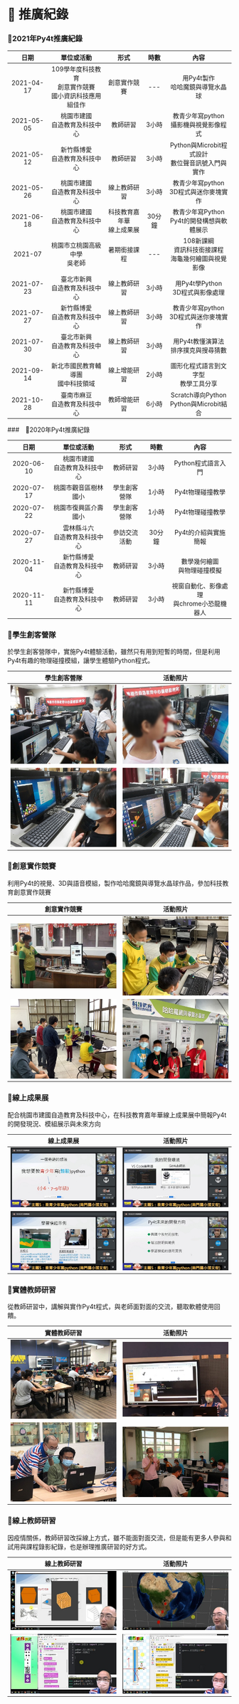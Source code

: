 # 💙 推廣紀錄

### 🧑2021年Py4t推廣紀錄

| 日期     | 單位或活動      |  形式  |  時數   | 內容            |
| :----:   | :-----:  | :----: | :----: |:----------:      |
| 2021-04-17  | 109學年度科技教育<br/>創意實作競賽<br/>國小資訊科技應用組佳作  | 創意實作競賽  | ---  | 用Py4t製作<br/>哈哈魔鏡與導覽水晶球  |
| 2021-05-05  | 桃園市建國<br/>自造教育及科技中心 | 教師研習  | 3小時  | 教青少年寫python<br/>攝影機與視覺影像程式   |
| 2021-05-12  | 新竹縣博愛<br/>自造教育及科技中心  | 教師研習  | 3小時  | Python與Microbit程式設計<br/>數位聲音訊號入門與實作   |
| 2021-05-26  | 桃園市建國<br/>自造教育及科技中心 | 線上教師研習  | 3小時  | 教青少年寫python<br/>3D程式與迷你麥塊實作   |
| 2021-06-18  | 桃園市建國<br/>自造教育及科技中心  | 科技教育嘉年華<br/>線上成果展  | 30分鐘  | 教青少年寫Python<br/>Py4t的開發構想與軟體展示  |
| 2021-07  | 桃園市立桃園高級中學<br/>吳老師  | 暑期銜接課程  | --- | 108新課綱<br/>資訊科技銜接課程<br/>海龜幾何繪圖與視覺影像   |
| 2021-07-23  | 臺北市新興<br/>自造教育及科技中心  | 線上教師研習  | 3小時  | 用Py4t學Python<br/>3D程式與影像處理   |
| 2021-07-27  | 新竹縣博愛<br/>自造教育及科技中心  | 線上教師研習  | 3小時  | 教青少年寫python<br/>3D程式與迷你麥塊實作   |
| 2021-07-30  | 臺北市新興<br/>自造教育及科技中心  | 線上教師研習  | 3小時  | 用Py4t教懂演算法<br/>排序撲克與搜尋猜數   |
| 2021-09-14  | 新北市國民教育輔導團<br/>國中科技領域  | 線上增能研習  | 2小時  | 圖形化程式語言到文字型<br/>教學工具分享   |
| 2021-10-28  | 臺南市麻豆<br/>自造教育及科技中心  | 教師增能研習  | 6小時  | Scratch導向Python<br/>Python與Microbit結合   |

###　👩2020年Py4t推廣紀錄

| 日期     | 單位或活動      |  形式  |  時數   | 內容            |
| :----:   | :-----:  | :----: | :----: |:----------:      |
| 2020-06-10  | 桃園市建國<br/>自造教育及科技中心 | 教師研習  | 3小時  | Python程式語言入門   |
| 2020-07-17  | 桃園市觀音區樹林國小  | 學生創客營隊 |  1小時   | Py4t物理碰撞教學  |
| 2020-07-22  | 桃園市復興區介壽國小  | 學生創客營隊 |  1小時   | Py4t物理碰撞教學   |
| 2020-07-27  | 雲林縣斗六<br/>自造教育及科技中心  | 參訪交流活動  | 30分鐘  | Py4t的介紹與實施簡報  |
| 2020-11-04  | 新竹縣博愛<br/>自造教育及科技中心  | 教師研習  | 3小時  | 數學幾何繪圖<br/>與物理碰撞模擬   |
| 2020-11-11  | 新竹縣博愛<br/>自造教育及科技中心  | 教師研習  | 3小時  | 視窗自動化、影像處理<br/>與chrome小恐龍機器人   |




### 👩學生創客營隊

於學生創客營隊中，實施Py4t體驗活動，雖然只有用到短暫的時間，但是利用Py4t有趣的物理碰撞模組，讓學生體驗Python程式。

| 學生創客營隊     |   活動照片    |  
| :----:   | :-----:  |
| ![營隊1](photo/camp01.jpg)   | ![營隊2](photo/camp02.jpg)  |
| ![營隊3](photo/camp03.jpg)   | ![營隊4](photo/camp04.jpg)  |




### 👩創意實作競賽

利用Py4t的視覺、3D與語音模組，製作哈哈魔鏡與導覽水晶球作品，參加科技教育創意實作競賽

| 創意實作競賽     |   活動照片    |  
| :----:   | :-----:  |
| ![競賽1](photo/contest01.jpg)   | ![競賽2](photo/contest03.jpg)  |
| ![競賽3](photo/contest02.jpg)   | ![競賽4](photo/contest04.jpg)  |


### 🧑線上成果展

配合桃園市建國自造教育及科技中心，在科技教育嘉年華線上成果展中簡報Py4t的開發現況、模組展示與未來方向


| 線上成果展     |   活動照片    |  
| :----:   | :-----:  |
| ![成果展1](photo/online_demo01.jpg)   | ![成果展2](photo/online_demo02.jpg)  |
| ![成果展3](photo/online_demo03.jpg)   | ![成果展4](photo/online_demo04.jpg)  |



### 🧑實體教師研習 

從教師研習中，講解與實作Py4t程式，與老師面對面的交流，聽取軟體使用回饋。


| 實體教師研習     |   活動照片    |  
| :----:   | :-----:  |
| ![實體研習1](photo/workshop01.jpg)   | ![實體研習2](photo/workshop02.jpg)  |
| ![實體研習3](photo/workshop03.jpg)   | ![實體研習4](photo/workshop04.jpg)  |


### 👩線上教師研習

因疫情關係，教師研習改採線上方式，雖不能面對面交流，但是能有更多人參與和試用與課程錄影紀錄，也是辦理推廣研習的好方式。

| 線上教師研習     |   活動照片    |  
| :----:   | :-----:  |
| ![線上研習1](photo/online_workshop01.jpg)   | ![線上研習2](photo/online_workshop02.jpg)  |
| ![線上研習3](photo/online_workshop03.jpg)   | ![線上研習4](photo/online_workshop04.jpg)  |
